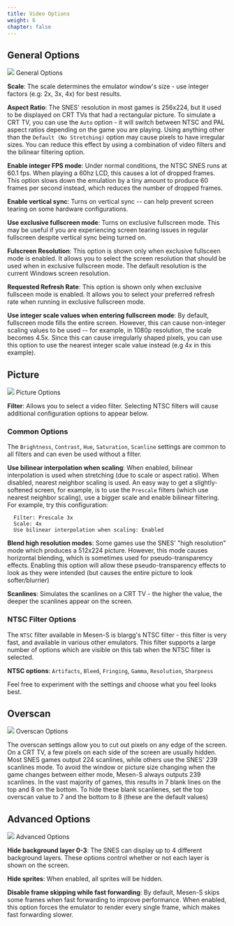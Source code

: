 ```yaml
---
title: Video Options
weight: 6
chapter: false
---
```


## General Options ##

<div class="imgBox"><div>
	<img src="/images/VideoOptions_General.png" />
	<span>General Options</span>
</div></div>

**Scale**: The scale determines the emulator window's size - use integer factors (e.g: 2x, 3x, 4x) for best results.

**Aspect Ratio**: The SNES' resolution in most games is 256x224, but it used to be displayed on CRT TVs that had a rectangular picture. To simulate a CRT TV, you can use the `Auto` option - it will switch between NTSC and PAL aspect ratios depending on the game you are playing. Using anything other than the `Default (No Stretching)` option may cause pixels to have irregular sizes. You can reduce this effect by using a combination of video filters and the bilinear filtering option.

**Enable integer FPS mode**: Under normal conditions, the NTSC SNES runs at 60.1 fps. When playing a 60hz LCD, this causes a lot of dropped frames. This option slows down the emulation by a tiny amount to produce 60 frames per second instead, which reduces the number of dropped frames.

**Enable vertical sync**: Turns on vertical sync -- can help prevent screen tearing on some hardware configurations.

**Use exclusive fullscreen mode**: Turns on exclusive fullscreen mode. This may be useful if you are experiencing screen tearing issues in regular fullscreen despite vertical sync being turned on.

**Fulscreen Resolution**: This option is shown only when exclusive fullsceen mode is enabled. It allows you to select the screen resolution that should be used when in exclusive fullscreen mode. The default resolution is the current Windows screen resolution.

**Requested Refresh Rate**: This option is shown only when exclusive fullsceen mode is enabled. It allows you to select your preferred refresh rate when running in exclusive fullscreen mode.

**Use integer scale values when entering fullscreen mode**: By default, fullscreen mode fills the entire screen. However, this can cause non-integer scaling values to be used -- for example, in 1080p resolution, the scale becomes 4.5x. Since this can cause irregularly shaped pixels, you can use this option to use the nearest integer scale value instead (e.g 4x in this example).

## Picture ##

<div class="imgBox"><div>
	<img src="/images/VideoOptions_Picture.png" />
	<span>Picture Options</span>
</div></div>

**Filter**: Allows you to select a video filter. Selecting NTSC filters will cause additional configuration options to appear below.

### Common Options ###

The `Brightness`, `Contrast`, `Hue`, `Saturation`, `Scanline` settings are common to all filters and can even be used without a filter.

**Use bilinear interpolation when scaling**: When enabled, bilinear interpolation is used when stretching (due to scale or aspect ratio). When disabled, nearest neighbor scaling is used. An easy way to get a slightly-softened screen, for example, is to use the `Prescale` filters (which use nearest neighbor scaling), use a bigger scale and enable bilinear filtering. For example, try this configuration:
```text
  Filter: Prescale 3x
  Scale: 4x
  Use bilinear interpolation when scaling: Enabled
```

**Blend high resolution modes**: Some games use the SNES' "high resolution" mode which produces a 512x224 picture.
However, this mode causes horizontal blending, which is sometimes used for pseudo-transparency effects.
Enabling this option will allow these pseudo-transparency effects to look as they were intended (but causes the entire picture to look softer/blurrier)

**Scanlines**: Simulates the scanlines on a CRT TV - the higher the value, the deeper the scanlines appear on the screen.

### NTSC Filter Options ###

The `NTSC` filter available in Mesen-S is blargg's NTSC filter - this filter is very fast, and available in various other emulators.
This filter supports a large number of options which are visible on this tab when the NTSC filter is selected.

**NTSC options**: `Artifacts`, `Bleed`, `Fringing`, `Gamma`, `Resolution`, `Sharpness`  

Feel free to experiment with the settings and choose what you feel looks best.

## Overscan ##

<div class="imgBox"><div>
	<img src="/images/VideoOptions_Overscan.png" />
	<span>Overscan Options</span>
</div></div>

The overscan settings allow you to cut out pixels on any edge of the screen. On a CRT TV, a few pixels on each side of the screen are usually hidden.
Most SNES games output 224 scanlines, while others use the SNES' 239 scanlines mode.
To avoid the window or picture size changing when the game changes between either mode, Mesen-S always outputs 239 scanlines.
In the vast majority of games, this results in 7 blank lines on the top and 8 on the bottom. To hide these blank scanlienes, set the top overscan value to 7 and the bottom to 8 (these are the default values)

## Advanced Options ##

<div class="imgBox"><div>
	<img src="/images/VideoOptions_Advanced.png" />
	<span>Advanced Options</span>
</div></div>

**Hide background layer 0-3**: The SNES can display up to 4 different background layers. These options control whether or not each layer is shown on the screen.

**Hide sprites**: When enabled, all sprites will be hidden.

**Disable frame skipping while fast forwarding**: By default, Mesen-S skips some frames when fast forwarding to improve performance. When enabled, this option forces the emulator to render every single frame, which makes fast forwarding slower.
